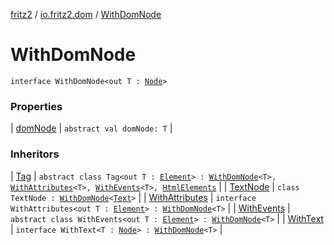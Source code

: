 [fritz2](../../index.md) / [io.fritz2.dom](../index.md) / [WithDomNode](./index.md)

# WithDomNode

`interface WithDomNode<out T : `[`Node`](https://kotlinlang.org/api/latest/jvm/stdlib/org.w3c.dom/-node/index.html)`>`

### Properties

| [domNode](dom-node.md) | `abstract val domNode: T` |

### Inheritors

| [Tag](../-tag/index.md) | `abstract class Tag<out T : `[`Element`](https://kotlinlang.org/api/latest/jvm/stdlib/org.w3c.dom/-element/index.html)`> : `[`WithDomNode`](./index.md)`<T>, `[`WithAttributes`](../-with-attributes/index.md)`<T>, `[`WithEvents`](../-with-events/index.md)`<T>, `[`HtmlElements`](../../io.fritz2.dom.html/-html-elements/index.md) |
| [TextNode](../-text-node/index.md) | `class TextNode : `[`WithDomNode`](./index.md)`<`[`Text`](https://kotlinlang.org/api/latest/jvm/stdlib/org.w3c.dom/-text/index.html)`>` |
| [WithAttributes](../-with-attributes/index.md) | `interface WithAttributes<out T : `[`Element`](https://kotlinlang.org/api/latest/jvm/stdlib/org.w3c.dom/-element/index.html)`> : `[`WithDomNode`](./index.md)`<T>` |
| [WithEvents](../-with-events/index.md) | `abstract class WithEvents<out T : `[`Element`](https://kotlinlang.org/api/latest/jvm/stdlib/org.w3c.dom/-element/index.html)`> : `[`WithDomNode`](./index.md)`<T>` |
| [WithText](../-with-text/index.md) | `interface WithText<T : `[`Node`](https://kotlinlang.org/api/latest/jvm/stdlib/org.w3c.dom/-node/index.html)`> : `[`WithDomNode`](./index.md)`<T>` |

